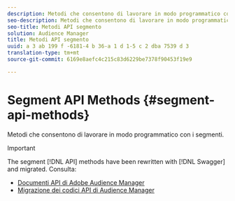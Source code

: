 ```yaml
---
description: Metodi che consentono di lavorare in modo programmatico con i segmenti.
seo-description: Metodi che consentono di lavorare in modo programmatico con i segmenti.
seo-title: Metodi API segmento
solution: Audience Manager
title: Metodi API segmento
uuid: a 3 ab 199 f -6181-4 b 36-a 1 d 1-5 c 2 dba 7539 d 3
translation-type: tm+mt
source-git-commit: 6169e8aefc4c215c83d6229be7378f90453f19e9

---
```



# Segment API Methods {#segment-api-methods}

Metodi che consentono di lavorare in modo programmatico con i segmenti.

>[!IMPORTANT]
>
>The segment [!DNL API] methods have been rewritten with [!DNL Swagger] and migrated. Consulta:
>
>* [Documenti API di Adobe Audience Manager](https://bank.demdex.com/portal/swagger/index.html)
>* [Migrazione dei codici API di Audience Manager](../../api/api-swagger-migration.md)